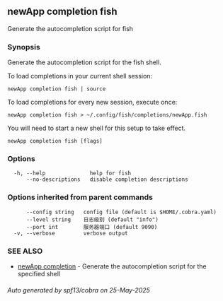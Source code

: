 ## newApp completion fish

Generate the autocompletion script for fish

### Synopsis

Generate the autocompletion script for the fish shell.

To load completions in your current shell session:

	newApp completion fish | source

To load completions for every new session, execute once:

	newApp completion fish > ~/.config/fish/completions/newApp.fish

You will need to start a new shell for this setup to take effect.


```
newApp completion fish [flags]
```

### Options

```
  -h, --help              help for fish
      --no-descriptions   disable completion descriptions
```

### Options inherited from parent commands

```
      --config string   config file (default is $HOME/.cobra.yaml)
      --level string    日志级别 (default "info")
      --port int        服务器端口 (default 9090)
  -v, --verbose         verbose output
```

### SEE ALSO

* [newApp completion](newApp_completion.md)	 - Generate the autocompletion script for the specified shell

###### Auto generated by spf13/cobra on 25-May-2025
